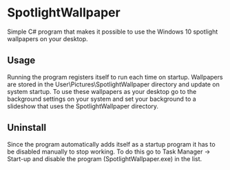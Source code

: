 # SpotlightWallpaper
Simple C# program that makes it possible to use the Windows 10 spotlight wallpapers on your desktop.
## Usage

Running the program registers itself to run each time on startup. Wallpapers are stored in the User\Pictures\SpotlightWallpaper directory and update on system startup. To use these wallpapers as your desktop go to the background settings on your system and set your background to a slideshow that uses the SpotlightWallpaper directory.

## Uninstall

Since the program automatically adds itself as a startup program it has to be disabled manually to stop working. To do this go to Task Manager -> Start-up and disable the program (SpotlightWallpaper.exe) in the list.
